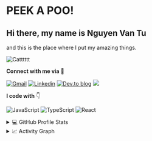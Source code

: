 # PEEK A POO! 
## Hi there, my name is Nguyen Van Tu
and this is the place where I put my amazing things. 

<!-- ![Hi there, My name is Tu](https://media1.giphy.com/media/ZCZ7FHlu3sPek3h0zP/giphy.gif) -->
![Catttttt](https://media0.giphy.com/media/BSx6mzbW1ew7K/giphy.gif?cid=790b76115402384199f962e78b58cc154393126cf67abca1&rid=giphy.gif&ct=g)


**Connect with me via** 🤝

[![Gmail](https://img.shields.io/badge/nguyenvantu191298-D14836?style=for-the-badge&logo=gmail&logoColor=white)](mailto:nguyenvantu191298@gmail.com)
[![Linkedin](https://img.shields.io/badge/tunv98-%231DA1F2.svg?style=for-the-badge&logo=Linkedin&logoColor=white)](https://www.linkedin.com/in/tunv98//)
[![Dev.to blog](https://img.shields.io/badge/dev.to-0A0A0A?style=for-the-badge&logo=dev.to&logoColor=white)](https://dev.to/tunv1998)
![](https://komarev.com/ghpvc/?username=tun1998&label=PROFILE+VIEWS&style=for-the-badge&color=brightgreen)

**I code with** 👇

![JavaScript](https://img.shields.io/badge/javascript-%23323330.svg?style=for-the-badge&logo=javascript&logoColor=%23F7DF1E)
![TypeScript](https://img.shields.io/badge/typescript-%23007ACC.svg?style=for-the-badge&logo=typescript&logoColor=white)
![React](https://img.shields.io/badge/react-%2320232a.svg?style=for-the-badge&logo=react&logoColor=%2361DAFB)

<details>
  <summary>💻 GitHub Profile Stats</summary>
  <br/>
    <a href="https://github.com/tunv1998/github-readme-stats"><img alt="tunv1998's Github Stats" src="https://github-readme-stats.vercel.app/api/?username=tunv1998&show_icons=true" height="192px"/></a>
  <a href="https://github.com/tunv1998/github-readme-stats"><img alt="tunv1998's Top Languages" src="https://github-readme-stats.vercel.app/api/top-langs/?username=tunv1998&langs_count=8" height="192px"/></a>
  <br/>
</details>

<details>
  <summary>📈 Activity Graph</summary>
  <br/>
<a href="https://github.com/ashutosh00710/github-readme-activity-graph"><img alt="tunv1998's Activity Graph" src="https://activity-graph.herokuapp.com/graph/?username=tunv1998&bg_color=fff&color=000&line=00E676&point=000&hide_border=true" /></a>
</details>
